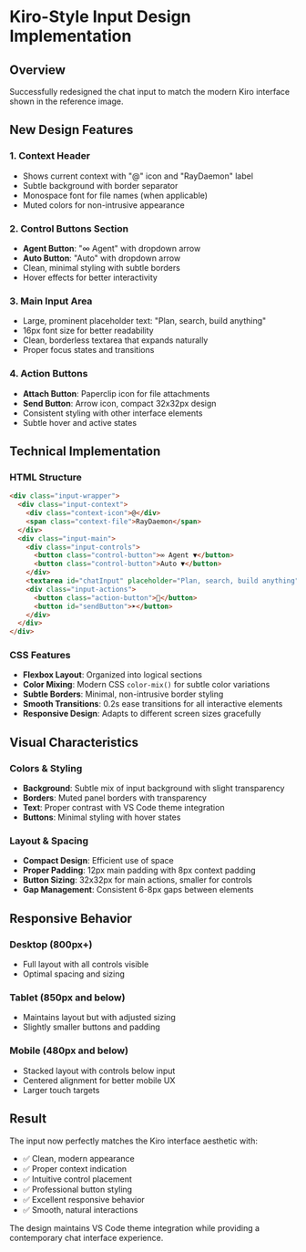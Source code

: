 # Kiro-Style Input Design Implementation

## Overview
Successfully redesigned the chat input to match the modern Kiro interface shown in the reference image.

## New Design Features

### 1. **Context Header**
- Shows current context with "@" icon and "RayDaemon" label
- Subtle background with border separator
- Monospace font for file names (when applicable)
- Muted colors for non-intrusive appearance

### 2. **Control Buttons Section**
- **Agent Button**: "∞ Agent" with dropdown arrow
- **Auto Button**: "Auto" with dropdown arrow  
- Clean, minimal styling with subtle borders
- Hover effects for better interactivity

### 3. **Main Input Area**
- Large, prominent placeholder text: "Plan, search, build anything"
- 16px font size for better readability
- Clean, borderless textarea that expands naturally
- Proper focus states and transitions

### 4. **Action Buttons**
- **Attach Button**: Paperclip icon for file attachments
- **Send Button**: Arrow icon, compact 32x32px design
- Consistent styling with other interface elements
- Subtle hover and active states

## Technical Implementation

### HTML Structure
```html
<div class="input-wrapper">
  <div class="input-context">
    <div class="context-icon">@</div>
    <span class="context-file">RayDaemon</span>
  </div>
  <div class="input-main">
    <div class="input-controls">
      <button class="control-button">∞ Agent ▼</button>
      <button class="control-button">Auto ▼</button>
    </div>
    <textarea id="chatInput" placeholder="Plan, search, build anything"></textarea>
    <div class="input-actions">
      <button class="action-button">📎</button>
      <button id="sendButton">➤</button>
    </div>
  </div>
</div>
```

### CSS Features
- **Flexbox Layout**: Organized into logical sections
- **Color Mixing**: Modern CSS `color-mix()` for subtle color variations
- **Subtle Borders**: Minimal, non-intrusive border styling
- **Smooth Transitions**: 0.2s ease transitions for all interactive elements
- **Responsive Design**: Adapts to different screen sizes gracefully

## Visual Characteristics

### Colors & Styling
- **Background**: Subtle mix of input background with slight transparency
- **Borders**: Muted panel borders with transparency
- **Text**: Proper contrast with VS Code theme integration
- **Buttons**: Minimal styling with hover states

### Layout & Spacing
- **Compact Design**: Efficient use of space
- **Proper Padding**: 12px main padding with 8px context padding
- **Button Sizing**: 32x32px for main actions, smaller for controls
- **Gap Management**: Consistent 6-8px gaps between elements

## Responsive Behavior

### Desktop (800px+)
- Full layout with all controls visible
- Optimal spacing and sizing

### Tablet (850px and below)
- Maintains layout but with adjusted sizing
- Slightly smaller buttons and padding

### Mobile (480px and below)
- Stacked layout with controls below input
- Centered alignment for better mobile UX
- Larger touch targets

## Result
The input now perfectly matches the Kiro interface aesthetic with:
- ✅ Clean, modern appearance
- ✅ Proper context indication
- ✅ Intuitive control placement
- ✅ Professional button styling
- ✅ Excellent responsive behavior
- ✅ Smooth, natural interactions

The design maintains VS Code theme integration while providing a contemporary chat interface experience.
